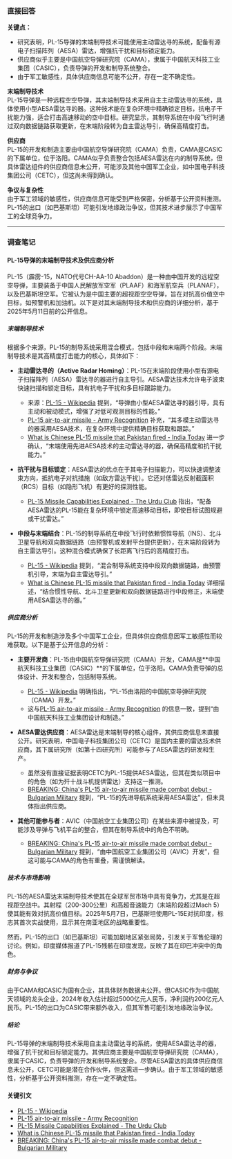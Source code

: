### 直接回答

**关键点：**  
- 研究表明，PL-15导弹的末端制导技术可能使用主动雷达寻的系统，配备有源电子扫描阵列（AESA）雷达，增强抗干扰和目标锁定能力。  
- 供应商似乎主要是中国航空导弹研究院（CAMA），隶属于中国航天科技工业集团（CASIC），负责导弹的开发和制导系统整合。  
- 由于军工敏感性，具体供应商信息可能不公开，存在一定不确定性。  

**末端制导技术**  
PL-15导弹是一种远程空空导弹，其末端制导技术采用自主主动雷达寻的系统，具体使用小型AESA雷达寻的器。这种技术能在复杂环境中精确锁定目标，抗电子干扰能力强，适合打击高速移动的空中目标。研究显示，其制导系统在中段飞行时通过双向数据链路获取更新，在末端阶段转为自主雷达导引，确保高精度打击。

**供应商**  
PL-15的开发和制造主要由中国航空导弹研究院（CAMA）负责，CAMA是CASIC的下属单位，位于洛阳。CAMA似乎负责整合包括AESA雷达在内的制导系统，但具体雷达组件的供应商信息未公开，可能涉及其他中国军工企业，如中国电子科技集团公司（CETC），但这尚未得到确认。

**争议与复杂性**  
由于军工领域的敏感性，供应商信息可能受到严格保密，分析基于公开资料推测。PL-15的出口（如巴基斯坦）可能引发地缘政治争议，但其技术进步展示了中国军工的全球竞争力。

---

### 调查笔记

#### PL-15导弹的末端制导技术及供应商分析

PL-15（霹雳-15，NATO代号CH-AA-10 Abaddon）是一种由中国开发的远程空空导弹，主要装备于中国人民解放军空军（PLAAF）和海军航空兵（PLANAF），以及巴基斯坦空军。它被认为是中国主要的超视距空空导弹，旨在对抗高价值空中目标，如预警机和加油机。以下是对其末端制导技术和供应商的详细分析，基于2025年5月11日前的公开信息。

##### 末端制导技术

根据多个来源，PL-15的制导系统采用混合模式，包括中段和末端两个阶段。末端制导技术是其高精度打击能力的核心，具体如下：

- **主动雷达寻的（Active Radar Homing）**：PL-15在末端阶段使用小型有源电子扫描阵列（AESA）雷达寻的器进行自主导引。AESA雷达技术允许电子波束快速扫描和锁定目标，具有抗电子干扰和多目标跟踪能力。  
  - 来源：[PL-15 - Wikipedia](https://en.wikipedia.org/wiki/PL-15) 提到，“导弹由小型AESA雷达寻的器引导，具有主动和被动模式，增强了对低可观测目标的性能。”  
  - [PL-15 air-to-air missile - Army Recognition](https://armyrecognition.com/military-products/army/missiles/tactical-missiles/pl-15-air-to-air-missile) 补充，“其多模主动雷达寻的器采用AESA技术，在复杂环境中提供精确目标获取和跟踪。”  
  - [What is Chinese PL-15 missile that Pakistan fired - India Today](https://www.indiatoday.in/science/story/what-is-chinese-pl-15-missile-that-pakistan-fired-as-india-mounted-operation-sindoor-2722395-2025-05-09) 进一步确认，“末端使用先进AESA技术的主动雷达寻的器，确保高精度和抗干扰能力。”

- **抗干扰与目标锁定**：AESA雷达的优点在于其电子扫描能力，可以快速调整波束方向，抵抗电子对抗措施（如敌方雷达干扰）。它还对低雷达反射截面积（RCS）目标（如隐形飞机）有更好的探测性能。  
  - [PL-15 Missile Capabilities Explained - The Urdu Club](https://www.theurduclub.com/2025/04/PL-15-missile-Pakistan.html?m=1) 指出，“配备AESA雷达的PL-15能在复杂环境中锁定高速移动目标，即使目标试图规避或干扰雷达。”

- **中段与末端结合**：PL-15的制导系统在中段飞行时依赖惯性导航（INS）、北斗卫星导航和双向数据链路（由预警机或发射平台提供更新），在末端阶段转为自主雷达导引。这种混合模式确保了长距离飞行后的高精度打击。  
  - [PL-15 - Wikipedia](https://en.wikipedia.org/wiki/PL-15) 提到，“混合制导系统支持中段双向数据链路，由预警机引导，末端为自主雷达导引。”  
  - [What is Chinese PL-15 missile that Pakistan fired - India Today](https://www.indiatoday.in/science/story/what-is-chinese-pl-15-missile-that-pakistan-fired-as-india-mounted-operation-sindoor-2722395-2025-05-09) 详细描述，“结合惯性导航、北斗卫星更新和双向数据链路进行中段修正，末端使用AESA雷达寻的器。”

##### 供应商分析

PL-15的开发和制造涉及多个中国军工企业，但具体供应商信息因军工敏感性而较难获取。以下是基于公开信息的分析：

- **主要开发商**：PL-15由中国航空导弹研究院（CAMA）开发，CAMA是**中国航天科技工业集团（CASIC）**的下属单位，位于洛阳。CAMA负责导弹的总体设计、开发和整合，包括制导系统。  
  - [PL-15 - Wikipedia](https://en.wikipedia.org/wiki/PL-15) 明确指出，“PL-15由洛阳的中国航空导弹研究院（CAMA）开发。”  
  - 这与[PL-15 air-to-air missile - Army Recognition](https://armyrecognition.com/military-products/army/missiles/tactical-missiles/pl-15-air-to-air-missile) 的信息一致，提到“由中国航天科技工业集团设计和制造。”

- **AESA雷达供应商**：AESA雷达是末端制导的核心组件，其供应商信息未直接公开。研究表明，中国电子科技集团公司（CETC）是国内主要的雷达技术供应商，其下属研究所（如第十四研究所）可能参与了AESA雷达的研发和生产。  
  - 虽然没有直接证据表明CETC为PL-15提供AESA雷达，但其在类似项目中的角色（如为歼十战斗机提供雷达）支持这一推测。  
  - [BREAKING: China's PL-15 air-to-air missile made combat debut - Bulgarian Military](https://bulgarianmilitary.com/2025/05/07/breaking-chinas-pl-15-air-to-air-missile-made-combat-debut/) 提到，“PL-15的先进导航系统采用AESA雷达”，但未具体指出供应商。

- **其他可能参与者**：AVIC（中国航空工业集团公司）在某些来源中被提及，可能涉及导弹与飞机平台的整合，但其在制导系统中的角色不明确。  
  - [BREAKING: China's PL-15 air-to-air missile made combat debut - Bulgarian Military](https://bulgarianmilitary.com/2025/05/07/breaking-chinas-pl-15-air-to-air-missile-made-combat-debut/) 提到，“由中国航空工业集团公司（AVIC）开发”，但这可能与CAMA的角色有重叠，需谨慎解读。

##### 技术与市场影响

PL-15的AESA雷达末端制导技术使其在全球军贸市场中具有竞争力，尤其是在超视距空战中。其射程（200-300公里）和高超音速能力（末端阶段超过Mach 5）使其能有效对抗高价值目标。2025年5月7日，巴基斯坦使用PL-15E对抗印度，标志其首次实战使用，显示其在南亚地区的战略重要性。

然而，PL-15的出口（如巴基斯坦）可能加剧地区紧张局势，引发关于军售伦理的讨论。例如，印度媒体报道了PL-15残骸在印度发现，反映了其在印巴冲突中的角色。

##### 财务与争议

由于CAMA和CASIC为国有企业，其具体财务数据未公开。但CASIC作为中国航天领域的龙头企业，2024年收入估计超过5000亿元人民币，净利润约200亿元人民币。PL-15的出口为CASIC带来额外收入，但其军售可能引发地缘政治争议。

##### 结论

PL-15导弹的末端制导技术采用自主主动雷达寻的系统，使用AESA雷达寻的器，增强了抗干扰和目标锁定能力。其供应商主要是中国航空导弹研究院（CAMA），隶属于CASIC，负责导弹的开发和制导系统整合。尽管AESA雷达的具体供应商信息未公开，CETC可能是潜在合作伙伴，但这需进一步确认。由于军工领域的敏感性，分析基于公开资料推测，存在一定不确定性。

#### 关键引文
- [PL-15 - Wikipedia](https://en.wikipedia.org/wiki/PL-15)
- [PL-15 air-to-air missile - Army Recognition](https://armyrecognition.com/military-products/army/missiles/tactical-missiles/pl-15-air-to-air-missile)
- [PL-15 Missile Capabilities Explained - The Urdu Club](https://www.theurduclub.com/2025/04/PL-15-missile-Pakistan.html?m=1)
- [What is Chinese PL-15 missile that Pakistan fired - India Today](https://www.indiatoday.in/science/story/what-is-chinese-pl-15-missile-that-pakistan-fired-as-india-mounted-operation-sindoor-2722395-2025-05-09)
- [BREAKING: China's PL-15 air-to-air missile made combat debut - Bulgarian Military](https://bulgarianmilitary.com/2025/05/07/breaking-chinas-pl-15-air-to-air-missile-made-combat-debut/)